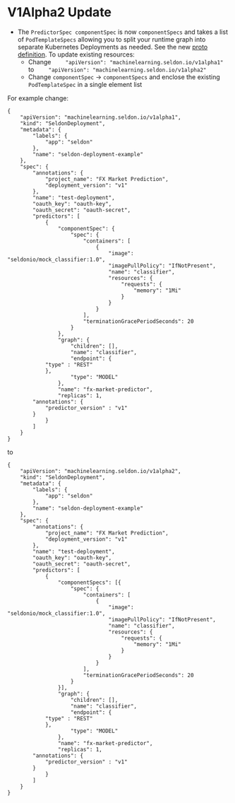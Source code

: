 # V1Alpha2 Update

  * The ```PredictorSpec componentSpec``` is now ```componentSpecs``` and takes a list of ```PodTemplateSpecs``` allowing you to split your runtime graph into separate Kubernetes Deployments as needed. See the new [proto definition](./proto/seldon_deployment.proto). To update existing resources:
      * Change ```    "apiVersion": "machinelearning.seldon.io/v1alpha1"``` to ```    "apiVersion": "machinelearning.seldon.io/v1alpha2"```
      * Change ```componentSpec``` -> ```componentSpecs``` and enclose the existing ```PodTemplateSpec``` in a single element list

For example change:

```
{
    "apiVersion": "machinelearning.seldon.io/v1alpha1",
    "kind": "SeldonDeployment",
    "metadata": {
        "labels": {
            "app": "seldon"
        },
        "name": "seldon-deployment-example"
    },
    "spec": {
        "annotations": {
            "project_name": "FX Market Prediction",
            "deployment_version": "v1"
        },
        "name": "test-deployment",
        "oauth_key": "oauth-key",
        "oauth_secret": "oauth-secret",
        "predictors": [
            {
                "componentSpec": {
                    "spec": {
                        "containers": [
                            {
                                "image": "seldonio/mock_classifier:1.0",
                                "imagePullPolicy": "IfNotPresent",
                                "name": "classifier",
                                "resources": {
                                    "requests": {
                                        "memory": "1Mi"
                                    }
                                }
                            }
                        ],
                        "terminationGracePeriodSeconds": 20
                    }
                },
                "graph": {
                    "children": [],
                    "name": "classifier",
                    "endpoint": {
			"type" : "REST"
		    },
                    "type": "MODEL"
                },
                "name": "fx-market-predictor",
                "replicas": 1,
		"annotations": {
		    "predictor_version" : "v1"
		}
            }
        ]
    }
}

```

to

```
{
    "apiVersion": "machinelearning.seldon.io/v1alpha2",
    "kind": "SeldonDeployment",
    "metadata": {
        "labels": {
            "app": "seldon"
        },
        "name": "seldon-deployment-example"
    },
    "spec": {
        "annotations": {
            "project_name": "FX Market Prediction",
            "deployment_version": "v1"
        },
        "name": "test-deployment",
        "oauth_key": "oauth-key",
        "oauth_secret": "oauth-secret",
        "predictors": [
            {
                "componentSpecs": [{
                    "spec": {
                        "containers": [
                            {
                                "image": "seldonio/mock_classifier:1.0",
                                "imagePullPolicy": "IfNotPresent",
                                "name": "classifier",
                                "resources": {
                                    "requests": {
                                        "memory": "1Mi"
                                    }
                                }
                            }
                        ],
                        "terminationGracePeriodSeconds": 20
                    }
                }],
                "graph": {
                    "children": [],
                    "name": "classifier",
                    "endpoint": {
			"type" : "REST"
		    },
                    "type": "MODEL"
                },
                "name": "fx-market-predictor",
                "replicas": 1,
		"annotations": {
		    "predictor_version" : "v1"
		}
            }
        ]
    }
}

```
